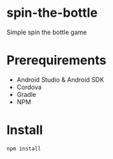 # spin-the-bottle
Simple spin the bottle game

# Prerequirements
- Android Studio & Android SDK
- Cordova 
- Gradle
- NPM

# Install
```
npm install
```
